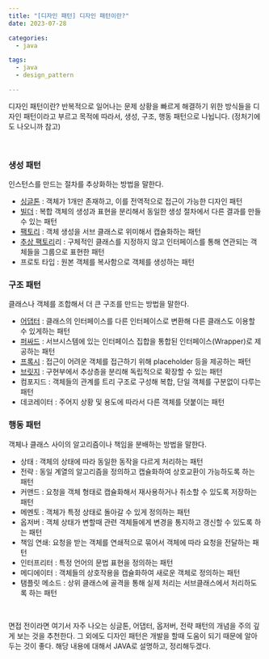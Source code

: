 ```yaml
---
title: "[디자인 패턴] 디자인 패턴이란?"
date: 2023-07-28

categories:
  - java

tags:
  - java
  - design_pattern

---
```


디자인 패턴이란? 반복적으로 일어나는 문제 상황을 빠르게 해결하기 위한 방식들을 디자인 패턴이라고 부르고 목적에 따라서, 생성, 구조, 행동 패턴으로 나뉩니다. (정처기에도 나오니까 참고)


<br>


### 생성 패턴
인스턴스를 만드는 절차를 추상화하는 방법을 말한다.

- [싱글톤](/java/singleton/) : 객체가 1개만 존재하고, 이를 전역적으로 접근이 가능한 디자인 패턴
- [빌더](/java/builder/) : 복합 객체의 생성과 표현을 분리해서 동일한 생성 절차에서 다른 결과를 만들수 있는 패턴
- [팩토리](/java/factory/) : 객체 생성을 서브 클래스로 위미해서 캡슐화하는 패턴
- [추상 팩토리](/java/abstract_factory/)리 : 구체적인 클래스를 지정하지 않고 인터페이스를 통해 연관되는 객체들을 그룹으로 표현한 패턴
- 프로토 타입 : 원본 객체를 복사함으로 객체를 생성하는 패턴

### 구조 패턴
클래스나 객체를 조합해서 더 큰 구조를 만드는 방법을 말한다.
- [어댑터](/java/adapter/) : 클래스의 인터페이스를 다른 인터페이스로 변환해 다른 클래스도 이용할 수 있게하는 패턴
- [퍼싸드](/java/facade/) : 서브시스템에 있는 인터페이스 집합을 통합된 인터페이스(Wrapper)로 제공하는 패턴
- [프록시](/java/proxy/) : 접근이 어려운 객체를 접근하기 위해 placeholder 등을 제공하는 패턴
- [브릿지](/java/bridge/) : 구현부에서 추상층을 분리해 독립적으로 확장할 수 있는 패턴
- 컴포지드 : 객체들의 관계를 트리 구조로 구성해 복합, 단일 객체를 구분없이 다루는 패턴
- 데코레이터 : 주어지 상황 및 용도에 따라서 다른 객체를 덧붙이는 패턴


### 행동 패턴
객체나 클래스 사이의 알고리즘이나 책임을 분배하는 방법을 말한다.
- 상태 : 객체의 상태에 따라 동일한 동작을 다르게 처리하는 패턴
- 전략 : 동일 계열의 알고리즘을 정의하고 캡슐화하여 상호교환이 가능하도록 하는 패턴
- 커맨드 : 요청을 객체 형태로 캡슐화해서 재사용하거나 취소할 수 있도록 저장하는 패턴
- 메멘토 : 객체가 특정 상태로 돌아갈 수 있게 정의하는 패턴
- 옵저버 : 객체 상태가 변할때 관련 객체들에게 변경을 통지하고 갱신할 수 있도록 하는 패턴
- 책임 연쇄: 요청을 받는 객체를 연쇄적으로 묶어서 객체에 따라 요청을 전달하는 패턴
- 인터프리터 : 특정 언어의 문법 표현을 정의하는 패턴
- 메디에이터 : 객체들의 상호작용을 캡슐화하여 새로운 객체로 정의하는 패턴
- 탬플릿 메소드 : 상위 클래스에 골격을 통해 실제 처리는 서브클래스에서 처리하도록 하는 패턴


<br>

면접 전이라면 여기서 자주 나오는 싱글톤, 어댑터, 옵저버, 전략 패턴의 개념을 주의 깊게 보는 것을 추천한다. 그 외에도 디자인 패턴은 개발을 할때 도움이 되기 때문에 알아두는 것이 좋다. 해당 내용에 대해서 JAVA로 설명하고, 정리해두겠다.

<br>
<br>

